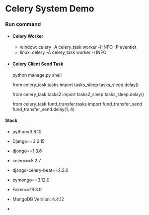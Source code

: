 # Celery System Demo


### Run command
    
- #### Celery Worker
    - window: celery -A celery_task worker -l INFO -P eventlet
    - linux: celery -A celery_task worker -l INFO

- #### Celery Client Send Task

  python manage.py shell
    
  from celery_task.tasks import tasks_sleep
  tasks_sleep.delay()
  
  from celery_task.tasks2 import tasks2_sleep
  tasks_sleep.delay()
  
  from celery_task.fund_transfer.tasks import fund_transfer_send
  fund_transfer_send.delay(1, 4)
  



#### Stack
- python=3.8.10
- Django==3.2.15
- djongo==1.3.6
- celery==5.2.7
- django-celery-beat==2.3.0
- pymongo==3.12.0
- Faker==19.3.0

- MongoDB Version: 4.4.12
- 